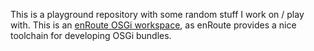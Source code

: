 This is a playground repository with some random stuff I work on / play with. This is an [enRoute OSGi workspace](http://enroute.osgi.org/quick-start.html), as enRoute provides a nice toolchain for developing OSGi bundles. 

